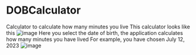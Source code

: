 # DOBCalculator
Calculator to calculate how many minutes you live
This calculator looks like this
![image](https://github.com/ErbolMZH/DOBCalculator/assets/91892949/a1cf693b-3715-49ef-99a7-fcdf845189fe)
Here you select the date of birth, the application calculates how many minutes you have lived
For example, you have chosen July 12, 2023
![image](https://github.com/ErbolMZH/DOBCalculator/assets/91892949/3795b3f2-2788-4ad6-9aad-1731e1a72fee)
